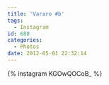 ```yaml
---
title: 'Vararo #b'
tags:
  - Instagram
id: 680
categories:
  - Photos
date: 2012-05-01 22:32:14
---
```


{% instagram KGOwQOCoB_ %}
